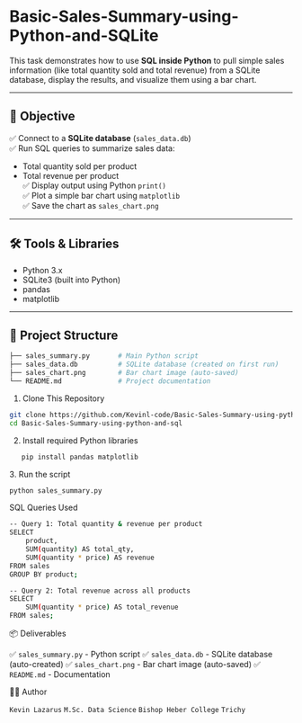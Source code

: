 # Basic-Sales-Summary-using-Python-and-SQLite

This task demonstrates how to use **SQL inside Python** to pull simple sales information (like total quantity sold and total revenue) from a SQLite database, display the results, and visualize them using a bar chart.

---

## 🎯 Objective

✅ Connect to a **SQLite database** (`sales_data.db`)  
✅ Run SQL queries to summarize sales data:  
  - Total quantity sold per product  
  - Total revenue per product  
✅ Display output using Python `print()`  
✅ Plot a simple bar chart using `matplotlib`  
✅ Save the chart as `sales_chart.png`  

---

## 🛠️ Tools & Libraries

- Python 3.x
- SQLite3 (built into Python)
- pandas
- matplotlib

---

## 📂 Project Structure

```bash
├── sales_summary.py       # Main Python script
├── sales_data.db          # SQLite database (created on first run)
├── sales_chart.png        # Bar chart image (auto-saved)
└── README.md              # Project documentation
```
1. Clone This Repository

```bash
git clone https://github.com/Kevinl-code/Basic-Sales-Summary-using-python-and-sql.git
cd Basic-Sales-Summary-using-python-and-sql
```
2. Install required Python libraries

```bash
   pip install pandas matplotlib
```

3️. Run the script
   ```bash
  python sales_summary.py
  ```

SQL Queries Used
```bash
-- Query 1: Total quantity & revenue per product
SELECT 
    product, 
    SUM(quantity) AS total_qty, 
    SUM(quantity * price) AS revenue
FROM sales
GROUP BY product;

-- Query 2: Total revenue across all products
SELECT 
    SUM(quantity * price) AS total_revenue
FROM sales;
```

📦 Deliverables

✅ `sales_summary.py` - Python script
✅ `sales_data.db` - SQLite database (auto-created)
✅ `sales_chart.png` - Bar chart image (auto-saved)
✅ `README.md` - Documentation

👨‍💻 Author

`Kevin Lazarus`
`M.Sc. Data Science`
`Bishop Heber College`
`Trichy`




